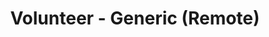 ---
title: "Volunteer - Generic (Remote)"
about: "We are seeking enthusiastic and dedicated volunteers to join our family to contribute towards our mission of providing equal opportunities and creating a merit-driven society. As a volunteer, you will play a vital role in supporting our programs, initiatives, and events that benefit disadvantaged students, women, and create a positive change in our society."
startDate: "Start Date: Immediate"
duration: "Duration: 12 Months"
timeCommitment: "Time Commitment: 5 hr/week"
teamSize: "Team Size: 3-5"
responsibilities: |
  - Build strong and positive relationships with assigned mentees to establish trust and open communication
  - Provide guidance and mentorship to students in alignment with their academic, career, and personal aspirations
  - Assist students in setting realistic goals and developing action plans to achieve them
  - Offer insights, advice, and strategies based on your own experiences and expertise
  - Help students navigate challenges, setbacks, and decisions related to their academic journey
  - Align students with Kiran Foundation's Vision and Mission and foster a sense of responsibility towards the future
  - Participate in training sessions or workshops to enhance mentoring skills and effectiveness
requirements: |
  - Demonstrated expertise in your field or profession and ability to inspire
  - Strong interpersonal and communication skills, with the ability to listen and empathize
  - A passion for mentoring and a desire to contribute to the growth of young talent
  - Patience, adaptability, and the ability to guide students without imposing personal preferences
  - Familiarity with the challenges and opportunities faced by talented students

url: "Volunteer-generic"
---